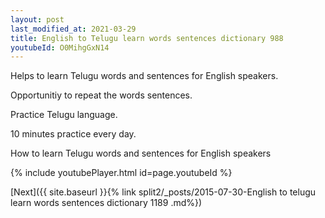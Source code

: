 ```yaml
---
layout: post
last_modified_at: 2021-03-29
title: English to Telugu learn words sentences dictionary 988 
youtubeId: O0MihgGxN14
---
```

 
 
Helps to learn Telugu words and sentences for English speakers.

Opportunitiy to repeat the words sentences. 

Practice Telugu language. 
 
10 minutes practice every day. 
 
How to learn Telugu words and sentences for English speakers 
 
{% include youtubePlayer.html id=page.youtubeId %}
 
 
[Next]({{ site.baseurl }}{% link  split2/_posts/2015-07-30-English to telugu learn words sentences dictionary 1189 .md%})
 
